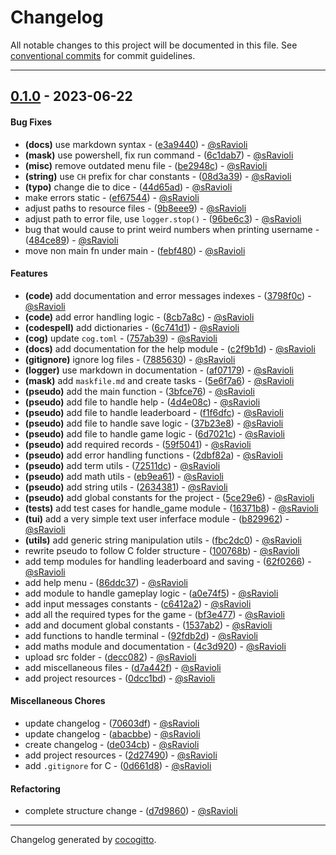 # Changelog

All notable changes to this project will be documented in this file. See [conventional commits](https://www.conventionalcommits.org/) for commit guidelines.

- - -

## [0.1.0](https://github.com/sRavioli/goose-game/compare/b943ac4953934f63f7e0f02a7acad99870a326ad..0.1.0) - 2023-06-22

#### Bug Fixes

- **(docs)** use markdown syntax - ([e3a9440](https://github.com/sRavioli/goose-game/commit/e3a94402642058e28761e5e603a28da1dc454751)) - [@sRavioli](https://github.com/sRavioli)
- **(mask)** use powershell, fix run command - ([6c1dab7](https://github.com/sRavioli/goose-game/commit/6c1dab7fa7024af051e718295a94f7fd56a103e8)) - [@sRavioli](https://github.com/sRavioli)
- **(misc)** remove outdated menu file - ([be2948c](https://github.com/sRavioli/goose-game/commit/be2948cda2d8eebea0d0bdc7673c4c0a16240899)) - [@sRavioli](https://github.com/sRavioli)
- **(string)** use `CH` prefix for char constants - ([08d3a39](https://github.com/sRavioli/goose-game/commit/08d3a399b1b660a72659016f24f1750f513d504b)) - [@sRavioli](https://github.com/sRavioli)
- **(typo)** change die to dice - ([44d65ad](https://github.com/sRavioli/goose-game/commit/44d65ad282e15fa55be61fbae04739a7d640fd38)) - [@sRavioli](https://github.com/sRavioli)
- make errors static - ([ef67544](https://github.com/sRavioli/goose-game/commit/ef675448bf251b8db46f30ea61d7838ca9bdf062)) - [@sRavioli](https://github.com/sRavioli)
- adjust paths to resource files - ([9b8eee9](https://github.com/sRavioli/goose-game/commit/9b8eee958ad8ec52a77e51166ab203e38636a2ac)) - [@sRavioli](https://github.com/sRavioli)
- adjust path to error file, use `logger.stop()` - ([96be6c3](https://github.com/sRavioli/goose-game/commit/96be6c3fff3f607705a4e761584c2e049bcbd6a7)) - [@sRavioli](https://github.com/sRavioli)
- bug that would cause to print weird numbers when printing username - ([484ce89](https://github.com/sRavioli/goose-game/commit/484ce897a99bfd2ab8f615cac5404ad2a6e53aae)) - [@sRavioli](https://github.com/sRavioli)
- move non main fn under main - ([febf480](https://github.com/sRavioli/goose-game/commit/febf480d6281a70aaedebc30d2b65f8fb16e6ebf)) - [@sRavioli](https://github.com/sRavioli)

#### Features

- **(code)** add documentation and error messages indexes - ([3798f0c](https://github.com/sRavioli/goose-game/commit/3798f0cb07a02f2d0cabb001c4f9b7a519a10a33)) - [@sRavioli](https://github.com/sRavioli)
- **(code)** add error handling logic - ([8cb7a8c](https://github.com/sRavioli/goose-game/commit/8cb7a8ccc8b016d51332577d1303a9ae37883411)) - [@sRavioli](https://github.com/sRavioli)
- **(codespell)** add dictionaries - ([6c741d1](https://github.com/sRavioli/goose-game/commit/6c741d12904506474765a02e8d6a4e48e5aebd2c)) - [@sRavioli](https://github.com/sRavioli)
- **(cog)** update `cog.toml` - ([757ab39](https://github.com/sRavioli/goose-game/commit/757ab39487ac480ad8a2153816c7a96765baa0fe)) - [@sRavioli](https://github.com/sRavioli)
- **(docs)** add documentation for the help module - ([c2f9b1d](https://github.com/sRavioli/goose-game/commit/c2f9b1d868e8cabf436a1f8ecf5976b2f3f0aeb8)) - [@sRavioli](https://github.com/sRavioli)
- **(gitignore)** ignore log files - ([7885630](https://github.com/sRavioli/goose-game/commit/7885630445e565182d85ad2854c0016ff62104ed)) - [@sRavioli](https://github.com/sRavioli)
- **(logger)** use markdown in documentation - ([af07179](https://github.com/sRavioli/goose-game/commit/af07179a9fc85b4f66c32671e5048aa928002653)) - [@sRavioli](https://github.com/sRavioli)
- **(mask)** add `maskfile.md` and create tasks - ([5e6f7a6](https://github.com/sRavioli/goose-game/commit/5e6f7a6327c25a7f60dc01975ea5f6b4bb749b52)) - [@sRavioli](https://github.com/sRavioli)
- **(pseudo)** add the main function - ([3bfce76](https://github.com/sRavioli/goose-game/commit/3bfce76994c504bd09f04ef5735fe01e3e3eeb14)) - [@sRavioli](https://github.com/sRavioli)
- **(pseudo)** add file to handle help - ([4d4e08c](https://github.com/sRavioli/goose-game/commit/4d4e08c38802bf28d261743e3cefb48a92ad80a0)) - [@sRavioli](https://github.com/sRavioli)
- **(pseudo)** add file to handle leaderboard - ([f1f6dfc](https://github.com/sRavioli/goose-game/commit/f1f6dfc03ce446416cd473589466578b01b68775)) - [@sRavioli](https://github.com/sRavioli)
- **(pseudo)** add file to handle save logic - ([37b23e8](https://github.com/sRavioli/goose-game/commit/37b23e830e19429e4884bb9fad3a84bec9899318)) - [@sRavioli](https://github.com/sRavioli)
- **(pseudo)** add file to handle game logic - ([6d7021c](https://github.com/sRavioli/goose-game/commit/6d7021cf5e378933160e778af5360b272abd6f56)) - [@sRavioli](https://github.com/sRavioli)
- **(pseudo)** add required records - ([59f5041](https://github.com/sRavioli/goose-game/commit/59f5041f7d5d2b8513f99ceebffcd7861cc46d00)) - [@sRavioli](https://github.com/sRavioli)
- **(pseudo)** add error handling functions - ([2dbf82a](https://github.com/sRavioli/goose-game/commit/2dbf82a4f17013a8cadae9db0d37f7b058a53ee9)) - [@sRavioli](https://github.com/sRavioli)
- **(pseudo)** add term utils - ([72511dc](https://github.com/sRavioli/goose-game/commit/72511dc8c98e1f6343fc2e4ba9b7db432d26e48c)) - [@sRavioli](https://github.com/sRavioli)
- **(pseudo)** add math utils - ([eb9ea61](https://github.com/sRavioli/goose-game/commit/eb9ea612135268c384e30d44ee68941dd479b2b2)) - [@sRavioli](https://github.com/sRavioli)
- **(pseudo)** add string utils - ([2634381](https://github.com/sRavioli/goose-game/commit/26343812cb62dac5766505ef2bc18943edcd6b9a)) - [@sRavioli](https://github.com/sRavioli)
- **(pseudo)** add global constants for the project - ([5ce29e6](https://github.com/sRavioli/goose-game/commit/5ce29e60b58b3d418775942a6801620c28c19549)) - [@sRavioli](https://github.com/sRavioli)
- **(tests)** add test cases for handle_game module - ([16371b8](https://github.com/sRavioli/goose-game/commit/16371b8426016eec09703862504a15cc053659f4)) - [@sRavioli](https://github.com/sRavioli)
- **(tui)** add a very simple text user inferface module - ([b829962](https://github.com/sRavioli/goose-game/commit/b829962a30631f120c68cf6c3fc51201ef3073e1)) - [@sRavioli](https://github.com/sRavioli)
- **(utils)** add generic string manipulation utils - ([fbc2dc0](https://github.com/sRavioli/goose-game/commit/fbc2dc00d7b1144cca8b06e50e4771bf0ceea780)) - [@sRavioli](https://github.com/sRavioli)
- rewrite pseudo to follow C folder structure - ([100768b](https://github.com/sRavioli/goose-game/commit/100768b3a5e5b91e21caa1c2b07269d55636a1a5)) - [@sRavioli](https://github.com/sRavioli)
- add temp modules for handling leaderboard and saving - ([62f0266](https://github.com/sRavioli/goose-game/commit/62f0266e8f0e13d59221ba5bf01f84518a497796)) - [@sRavioli](https://github.com/sRavioli)
- add help menu - ([86ddc37](https://github.com/sRavioli/goose-game/commit/86ddc37342f416297b0dea2ff94564be1680e370)) - [@sRavioli](https://github.com/sRavioli)
- add module to handle gameplay logic - ([a0e74f5](https://github.com/sRavioli/goose-game/commit/a0e74f5dda21275da72cc055539e7c5b48034e91)) - [@sRavioli](https://github.com/sRavioli)
- add input messages constants - ([c6412a2](https://github.com/sRavioli/goose-game/commit/c6412a24739c2fbcedae04f9a961ea22a4384399)) - [@sRavioli](https://github.com/sRavioli)
- add all the required types for the game - ([bf3e477](https://github.com/sRavioli/goose-game/commit/bf3e4772b571218165b555eb6fd5fa1abf91dff4)) - [@sRavioli](https://github.com/sRavioli)
- add and document global constants - ([1537ab2](https://github.com/sRavioli/goose-game/commit/1537ab2ad6805a7b08a11924f20ba8dc79258999)) - [@sRavioli](https://github.com/sRavioli)
- add functions to handle terminal - ([92fdb2d](https://github.com/sRavioli/goose-game/commit/92fdb2da286c1c4489ebe9ff8bb5de61b85b4692)) - [@sRavioli](https://github.com/sRavioli)
- add maths module and documentation - ([4c3d920](https://github.com/sRavioli/goose-game/commit/4c3d920d56fb0efb9d735a3dcbcb08c48d1a7563)) - [@sRavioli](https://github.com/sRavioli)
- upload src folder - ([decc082](https://github.com/sRavioli/goose-game/commit/decc0828461aa8be640a1f1c02b4a29613761970)) - [@sRavioli](https://github.com/sRavioli)
- add miscellaneous files - ([d7a442f](https://github.com/sRavioli/goose-game/commit/d7a442f85f8b6761caae7d9f6032c742234ef144)) - [@sRavioli](https://github.com/sRavioli)
- add project resources - ([0dcc1bd](https://github.com/sRavioli/goose-game/commit/0dcc1bd1e84711ce1ca267b9651757dc1f8c098c)) - [@sRavioli](https://github.com/sRavioli)

#### Miscellaneous Chores

- update changelog - ([70603df](https://github.com/sRavioli/goose-game/commit/70603dfd8d7694333d284fa79a03d1673a6c8fa4)) - [@sRavioli](https://github.com/sRavioli)
- update changelog - ([abacbbe](https://github.com/sRavioli/goose-game/commit/abacbbe4d1d353cf80b1f28dbbb4653df0ecb3af)) - [@sRavioli](https://github.com/sRavioli)
- create changelog - ([de034cb](https://github.com/sRavioli/goose-game/commit/de034cbc305539de9e96eeaf40013f5f2a46a9e4)) - [@sRavioli](https://github.com/sRavioli)
- add project resources - ([2d27490](https://github.com/sRavioli/goose-game/commit/2d274900ff6ff617d7878ec40a24f440301da980)) - [@sRavioli](https://github.com/sRavioli)
- add `.gitignore` for C - ([0d661d8](https://github.com/sRavioli/goose-game/commit/0d661d82bba233e0568aa6be8ad88d49198527cb)) - [@sRavioli](https://github.com/sRavioli)

#### Refactoring

- complete structure change - ([d7d9860](https://github.com/sRavioli/goose-game/commit/d7d9860a1eb3f807350d2a650c30c686ea9a5290)) - [@sRavioli](https://github.com/sRavioli)

- - -
Changelog generated by [cocogitto](https://github.com/cocogitto/cocogitto).
